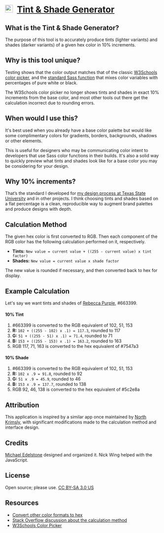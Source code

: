 # [<img src="https://maketintsandshades.com/images/favicon.png" width="25px" />](https://maketintsandshades.com) &nbsp;[Tint & Shade Generator](https://maketintsandshades.com)

## What is the Tint & Shade Generator?
The purpose of this tool is to accurately produce tints (lighter variants) and shades (darker variants) of a given hex color in 10% increments.

## Why is this tool unique?
Testing shows that the color output matches that of the classic [W3Schools color picker](http://www.w3schools.com/colors/colors_picker.asp), and the [standard Sass function](https://sindresorhus.com/sass-extras/#color-function-tint) that mixes color variables with percentages of pure white or black.

The W3Schools color picker no longer shows tints and shades in exact 10% increments from the base color, and most other tools out there get the calculation incorrect due to rounding errors.

## When would I use this?
It's best used when you already have a base color palette but would like some complimentary colors for gradients, borders, backgrounds, shadows or other elements.

This is useful for designers who may be communicating color intent to developers that use Sass color functions in their builds. It's also a solid way to quickly preview what tints and shades look like for a base color you may be considering for your design.

## Why 10% increments?
That’s the standard I developed for [my design process at Texas State University](http://www.styleguide.txstate.edu/colors/template.html) and in other projects. I think choosing tints and shades based on a flat percentage is a clean, reproducible way to augment brand palettes and produce designs with depth.

## Calculation Method
The given hex color is first converted to RGB. Then each component of the RGB color has the following calculation performed on it, respectively.

* **Tints:** `New value = current value + ((255 - current value) x tint factor)`
* **Shades:** `New value = current value x shade factor`

The new value is rounded if necessary, and then converted back to hex for display.

## Example Calculation
Let's say we want tints and shades of [Rebecca Purple](https://meyerweb.com/eric/thoughts/2014/06/19/rebeccapurple/), #663399.

#### 10% Tint
1. #663399 is converted to the RGB equivalent of 102, 51, 153
1. **R:** `102 + ((255 - 102) x .1) = 117.3`, rounded to 117
1. **G:** `51 + ((255 - 51) x .1) = 71.4`, rounded to 71
1. **B:** `153 + ((255 - 153) x .1) = 163.2`, rounded to 163
1. RGB 117, 71, 163 is converted to the hex equivalent of #7547a3

#### 10% Shade
1. #663399 is converted to the RGB equivalent of 102, 51, 153
1. **R:** `102 x .9 = 91.8`, rounded to 92
1. **G:** `51 x .9 = 45.9`, rounded to 46
1. **B:** `153 x .9 = 137.7`, rounded to 138
1. RGB 92, 46, 138 is converted to the hex equivalent of #5c2e8a

## Attribution
This application is inspired by a similar app once maintained by [North Krimsly](http://highintegritydesign.com/), with significant modifications made to the calculation method and interface design.

## Credits
[Michael Edelstone](http://michaeledelstone.com) designed and organized it. Nick Wing helped with the JavaScript.

## License
Open source; please use. [CC BY-SA 3.0 US](http://creativecommons.org/licenses/by-sa/3.0/us/)

## Resources
* [Convert other color formats to hex](http://rgb.to)
* [Stack Overflow discussion about the calculation method](https://stackoverflow.com/questions/6615002)
* [W3Schools Color Picker](https://w3schools.com/colors/colors_picker.asp)
